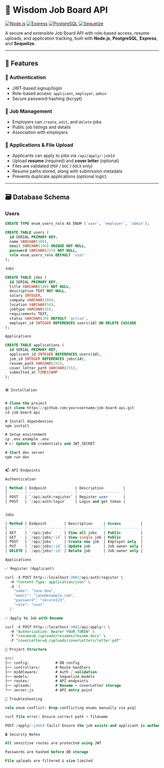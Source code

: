 # 💼 Wisdom Job Board API

[![Node.js](https://img.shields.io/badge/Node.js-18%2B-339933?logo=node.js&logoColor=white)](https://nodejs.org/)
[![Express](https://img.shields.io/badge/Express-4.x-000000?logo=express&logoColor=white)](https://expressjs.com/)
[![PostgreSQL](https://img.shields.io/badge/PostgreSQL-15%2B-4169E1?logo=postgresql&logoColor=white)](https://www.postgresql.org/)
[![Sequelize](https://img.shields.io/badge/Sequelize-ORM-2F4068?logo=sequelize&logoColor=white)](https://sequelize.org/)

A secure and extensible Job Board API with role-based access, resume uploads, and application tracking, built with **Node.js**, **PostgreSQL**, **Express**, and **Sequelize**.

---

## 🚀 Features

### 🔐 Authentication
- JWT-based signup/login
- Role-based access: `applicant`, `employer`, `admin`
- Secure password hashing (bcrypt)

### 💼 Job Management
- Employers can `create`, `edit`, and `delete` jobs
- Public job listings and details
- Association with employers

### 📄 Applications & File Upload
- Applicants can apply to jobs via `/api/apply/:jobId`
- Upload **resume** (required) and **cover letter** (optional)
- Files are validated (`PDF` / `DOC` / `DOCX` only)
- Resume paths stored, along with submission metadata
- Prevents duplicate applications (optional logic)

---

## 🗃️ Database Schema

### Users
```sql
CREATE TYPE enum_users_role AS ENUM ('user', 'employer', 'admin');

CREATE TABLE users (
  id SERIAL PRIMARY KEY,
  name VARCHAR(100),
  email VARCHAR(100) UNIQUE NOT NULL,
  password VARCHAR(255) NOT NULL,
  role enum_users_role DEFAULT 'user'
);

Jobs

CREATE TABLE jobs (
  id SERIAL PRIMARY KEY,
  title VARCHAR(100) NOT NULL,
  description TEXT NOT NULL,
  salary INTEGER,
  company VARCHAR(100),
  location VARCHAR(50),
  jobType VARCHAR(50),
  requirements TEXT,
  status VARCHAR(20) DEFAULT 'active',
  employer_id INTEGER REFERENCES users(id) ON DELETE CASCADE
);

Applications

CREATE TABLE applications (
  id SERIAL PRIMARY KEY,
  applicant_id INTEGER REFERENCES users(id),
  job_id INTEGER REFERENCES jobs(id),
  resume_path VARCHAR(255),
  cover_letter_path VARCHAR(255),
  submitted_at TIMESTAMP
);


🛠️ Installation


# Clone the project
git clone https://github.com/yourusername/job-board-api.git
cd job-board-api

# Install dependencies
npm install

# Setup environment
cp .env.example .env
# 👉 Update DB credentials and JWT_SECRET

# Start dev server
npm run dev


📬 API Endpoints

Authentication

| Method | Endpoint             | Description         |
| ------ | -------------------- | ------------------- |
| POST   | `/api/auth/register` | Register user       |
| POST   | `/api/auth/login`    | Login and get token |


Jobs

| Method | Endpoint        | Description     | Access         |
| ------ | --------------- | --------------- | -------------- |
| GET    | `/api/jobs`     | View all jobs   | Public         |
| GET    | `/api/jobs/:id` | View single job | Public         |
| POST   | `/api/jobs`     | Create new job  | Employer only  |
| PUT    | `/api/jobs/:id` | Update job      | Job owner only |
| DELETE | `/api/jobs/:id` | Delete job      | Job owner only |

Applications

✅ Register (Applicant)

curl -X POST http://localhost:3001/api/auth/register \
  -H "Content-Type: application/json" \
  -d '{
    "name": "Jane Doe",
    "email": "jane@example.com",
    "password": "secure123",
    "role": "user"
  }'

✅ Apply to Job with Resume

curl -X POST http://localhost:3001/api/apply/1 \
  -H "Authorization: Bearer YOUR_TOKEN" \
  -F "resume=@./uploads/resumes/resume.docx" \
  -F "coverLetter=@./uploads/coverLetters/letter.pdf"

📁 Project Structure

src/
├── config/            # DB config
├── controllers/       # Route handlers
├── middleware/        # Auth / validation
├── models/            # Sequelize models
├── routes/            # API endpoints
├── uploads/           # Resume + coverLetter storage
└── server.js          # API entry point

🧰 Troubleshooting

role enum conflict: Drop conflicting enums manually via psql

curl file error: Ensure correct path + filename

POST /apply/:jobId fails? Ensure the job exists and applicant is authenticated

🔒 Security Notes

All sensitive routes are protected using JWT

Passwords are hashed before DB storage

File uploads are filtered & size-limited
